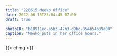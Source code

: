```yaml
---
title: "220615 Meeko Office"
date: 2022-06-15T23:04:45-07:00
draft: true

photoID: "b18911ec-a5b3-47b3-d9bc-854b54b39a00"
caption: "Meeko puts in her office hours."
---
```


{{< cfimg >}}